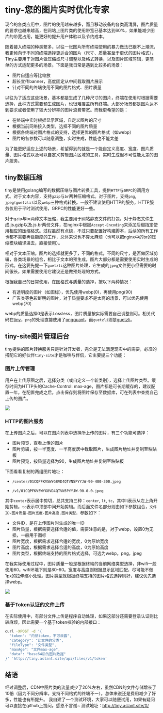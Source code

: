 # tiny-您的图片实时优化专家

现今的各类应用中，图片的使用越来越多，而且移动设备的各类高清屏，图片质量的要求也越来越高，在网站上图片类的使用带宽已基本达到60%，如果能减少图片的带宽占用，能更好的提升用户体验以及节约成本。

随着接入终端的种类繁多，以往一张图片所有终端使用的暴力做法已跟不上潮流，我更倾向于不同的终端选择更适合的图片（尺寸、质量甚至于更优的图片格式），Tiny主要用于对图片做压缩或尺寸调整以及格式转换，以及图片区域剪辑，更简单的方式适配更多的场景。下面是我日常是遇到比较多的场景：

- 图片自适应等比缩放
- 超长宣传banner，高度固定从中间截取图片展示
- 针对不同的终端使用不同的图片格式、图片质量

以往为了适应这些场景，基本都是生成了几种尺寸的图片，终端在使用时根据需要选择，此种方式需要预生成图片，也很难覆盖所有终端。大部分场景都是图片达不到要求或者使用了较大分辨率的图片浪费带宽。而我更希望的是：

- 在终端中实时根据显示区域，自定义图片的尺寸
- 根据当前网络接入类型，选择不同的图片质量
- 根据各终端对图片格式的支持，选择更优的图片格式（如webp）
- 图片的各参数可以随意调整，实时生成，性能也不能太差

为了能更好适应上述的场景，希望得到的就是一个能自定义高度、宽度、图片质量、图片格式以及可以自定义剪辑图片区域的工具，实时生成但不可性能太差的图片服务。

## tiny数据压缩

tiny是使用golang编写的数据压缩与图片转换工具，提供`HTTP`与`GRPC`的调用方式。对于文本内容，支持`gzip`与`br`两种压缩格式。对于图片，支持`png`, `jpeg(guetzli)`以及`webp`三种格式转换。一般不建议使用HTTP的服务，HTTP服务仅用于平时测试使用，GRPC的性能更好一些。

对于gzip与br两种文本压缩，我主要用于网站静态文件的打包，对于静态文件生成.js.gzip以及.js.br两份文件，在nginx中根据`Accept-Encoding`来添加后缀指定使用相应的压缩格式。过程虽然有点绕，不过只要配置好构建脚本，后续的所有工作也都不需要再做额度的工作，总体来说也不算太麻烦（也可以把nginx中的br的压缩模块编译进去，直接使用）。

相对于文本压缩，图片的选择就更多了，不同的格式，不同的尺寸，是否做区域剪辑，各类场景的组合，相比于文本的预生成，图片大部分都是需要使用实时生成的形式。在这要先提一下`guetzli`这种图片处理，它生成的`jpeg`文件更小但需要的时间很长，如果需要使用它建议还是做预处理的方式。

根据我自己的日常使用，在图格式与质量的选择，按以下两种情况：

- 有透明度的图片（如图标），优先使用webp(0)，再使用png(90)
- 广告类等色彩鲜明的图片，对于质量要求不是太高的场景，可以优先使用webp(70)

webp的质量选择0是表示Lossless，图片质量按实际需要自己调整则可。相关代码在[tiny](https://github.com/vicanso/tiny)，`png`的处理直接使用了[pngquant](https://github.com/kornelski/pngquant)，而`guetzli`则是[guetzli](https://github.com/google/guetzli)。

## tiny-site图片管理后台

tiny提供的图片转换服务只是针对开发者，完全是无法满足现实中的需要，必须的搭配它的好伙伴`tiny-site`才是咖啡与伴侣，它主要提三个功能：

### 图片上传管理

用户在上传原图之后，选择分类（或自定义一个新类别），选择上传图片类型。缓存时间为HTTP头的Cache-Control: max-age，图片都是可长期缓存的，建议配置一年，在配置完成之后，点击保存则将图片保存至数据库，可在列表中查找自己上传的图片。

![](http://oidm8hv4x.qnssl.com/api/images/v1/01CRHJNM7H69YHX5K956SB2CXA-90-0-0.jpeg)


### HTTP的图片服务

在上传图片之后，可以在图片列表中选择所上传的图片，有三个功能可选择：

- 图片预览，查看上传的图片
- 图片剪辑，按一半宽度、一半高度居中截取图片，生成图片地址并复制至粘贴板
- 图片预览，按质量选择为90，生成图片地址并复制至粘贴板

下面看看复制的两组图片地址：

- `/center/01CQPFKV5WYG8VD4QTVN5PYYJW-90-480-300.jpeg`

- `/v1/01CQPFKV5WYG8VD4QTVN5PYYJW-90-0-0.jpeg`

其中`center`表示居中剪切，总共支持三种：`center`, `lt`, `tc`，其中lt表示从左上角开始剪辑，`tc`表示中顶部中间开始剪辑。而后面文件名部分则由如下参数组合，`文件ID-图片质量-图片宽度-图片高度.图片类型`，参数如下：

- 文件ID，是在上传图片时生成的唯一ID
- 图片质量，根据需要选择合适的值，需要注意的是，对于webp，设置0为无损，一般用于图标
- 图片宽度，根据需求选择合适的宽度，0为原始宽度
- 图片高度，根据需求选择合适的高度，0为原始高度
- 图片类型，根据终端支持的图片格式选择，可选为webp，png，jpeg

在我实际使用过程中，图片质量一般是根据终端的当前网络类型选择，非wifi一般使用60，wifi环境下则是80-90。宽度与高度则根据显示区域匹配，尽可能不做1px的拉伸缩小处理。图片类型就根据终端支持的图片格式选择则好，建议优先选择webp。

![](http://oidm8hv4x.qnssl.com/api/images/v1/01CRHJWJW00JPD6AYB0JHQX5BJ-90-0-0.jpeg)

### 基于Token认证的文件上传

在实际使用中，有部分文件上传是程序自动处理，如果这部分还需要登录认证则比较麻烦，因此需要一个基于token校验的内部接口：

```bash
curl -XPOST -d '{
  "token": "内部token，不可泄露",
  "category": "此文件的分类",
  "fileType": "文件类型",
  "maxAge": "文件max-age",
  "data": "base64后的图片数据"
}' 'http://tiny.aslant.site/api/files/v1/token'
```

## 结语

经过调整后，CDN中图片类的流量减少了20%左右，虽然CDN的文件存储增长了10倍（因为不同分辨率，支持不同格式的终端不一），总体来说还是费用减少了好多，性能也有所提升。
我自建了一个测试环境，大家可以随便试用，如果有疑问可以直接在github上提问，感恩不言谢~
测试地址：http://tiny.aslant.site/#/
